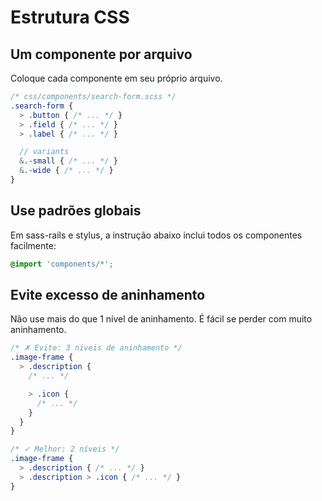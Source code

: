 # Estrutura CSS

## Um componente por arquivo
Coloque cada componente em seu próprio arquivo.

  ```scss
  /* css/components/search-form.scss */
  .search-form {
    > .button { /* ... */ }
    > .field { /* ... */ }
    > .label { /* ... */ }

    // variants
    &.-small { /* ... */ }
    &.-wide { /* ... */ }
  }
  ```

## Use padrões globais
Em sass-rails e stylus, a instrução abaixo inclui todos os componentes facilmente:

  ```scss
  @import 'components/*';
  ```

## Evite excesso de aninhamento
Não use mais do que 1 nível de aninhamento. É fácil se perder com muito aninhamento.

  ```scss
  /* ✗ Evite: 3 níveis de aninhamento */
  .image-frame {
    > .description {
      /* ... */

      > .icon {
        /* ... */
      }
    }
  }

  /* ✓ Melhor: 2 níveis */
  .image-frame {
    > .description { /* ... */ }
    > .description > .icon { /* ... */ }
  }
  ```
